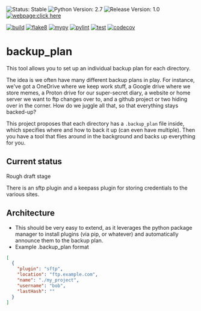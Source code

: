 ![Status: Stable](https://img.shields.io/badge/status-draft-yellow.svg?style=plastic)
![Python Version: 2.7](https://img.shields.io/badge/Python%20Version-3.8-blue.svg?style=plastic)
![Release Version: 1.0](https://img.shields.io/badge/Release%20Version-1.0-green.svg?style=plastic)
[![webpage:click here](https://img.shields.io/badge/webpage-click%20here-blue.svg?style=plastic)](https://TheHeadlessSourceMan.wordpress.com)
<!-- [![PyPI](https://img.shields.io/pypi/v/backup_plan.svg)]() -->

<!-- If you fork this repo, update the badges below to reflect your own GitHub username and project name -->
[![build](https://github.com/TheHeadlessSourceMan/backup_plan/actions/workflows/python-package.yml/badge.svg)]()
[![flake8](https://github.com/TheHeadlessSourceMan/backup_plan/actions/workflows/flake8.yml/badge.svg?event=push)]()
[![mypy](https://github.com/TheHeadlessSourceMan/backup_plan/actions/workflows/mypy.yml/badge.svg?event=push)]()
[![pylint](https://github.com/TheHeadlessSourceMan/backup_plan/actions/workflows/pylint.yml/badge.svg?event=push)]()
[![test](https://github.com/TheHeadlessSourceMan/backup_plan/actions/workflows/pytest.yml/badge.svg?event=push)]()
[![codecov](https://codecov.io/gh/TheHeadlessSourceMan/backup_plan/branch/main/graph/badge.svg)](https://codecov.io/gh/TheHeadlessSourceMan/backup_plan)

# backup_plan
This tool allows you to set up an individual backup plan for each directory.

The idea is we often have many different backup plans in play.  For instance, we've got a OneDrive where we keep work stuff, a Google drive where we store memes, a Proton drive for our super-secret diary, a website or home server we want to ftp changes over to, and a github project or two hiding over in the corner.  How do we juggle all that, so that everything stays backed-up?

 This project proposes that each directory has a ``.backup_plan`` file inside, which specifies where and how to back it up (can even have multiple).  Then you have a tool that flies around in the background and backs up everything for you.

## Current status
Rough draft stage

There is an sftp plugin and a keepass plugin for storing credentials to the various sites.

## Architecture
* This should be very easy to extend, as it leverages the python package manager to install plugins (via pip, or whatever) and automatically announce them to the backup plan.
* Example .backup_plan format
```json
[
  {
    "plugin": "sftp",
    "location": "ftp.example.com",
    "name": "./my_project",
    "username": "bob",
    "lastHash": ""
  }
]
```
